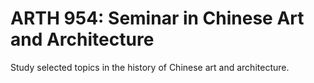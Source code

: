 # ARTH 954: Seminar in Chinese Art and Architecture

Study selected topics in the history of Chinese art and architecture.